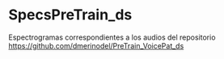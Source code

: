 # SpecsPreTrain_ds

Espectrogramas correspondientes a los audios del repositorio https://github.com/dmerinodel/PreTrain_VoicePat_ds

